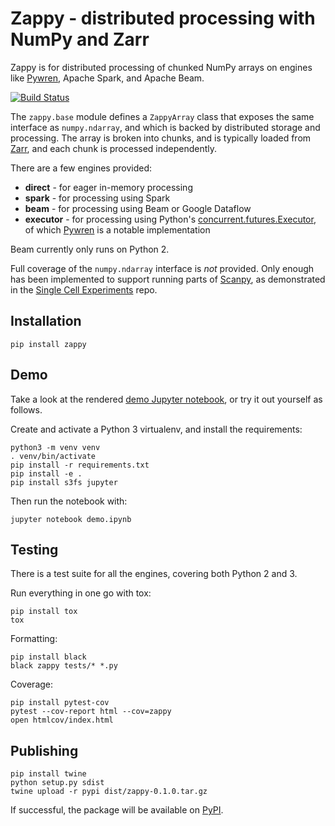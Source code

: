 # Zappy - distributed processing with NumPy and Zarr

Zappy is for distributed processing of chunked NumPy arrays on engines like [Pywren], Apache Spark, and Apache Beam.

[![Build Status](https://travis-ci.org/lasersonlab/zappy.svg?branch=master)](https://travis-ci.org/lasersonlab/zappy)

The `zappy.base` module defines a `ZappyArray` class that exposes the same interface as `numpy.ndarray`, and which
is backed by distributed storage and processing. The array is broken into chunks, and is typically loaded from [Zarr],
and each chunk is processed independently.

There are a few engines provided:
* **direct** - for eager in-memory processing
* **spark** - for processing using Spark
* **beam** - for processing using Beam or Google Dataflow
* **executor** - for processing using Python's [concurrent.futures.Executor], of which [Pywren] is a notable implementation

Beam currently only runs on Python 2.

Full coverage of the `numpy.ndarray` interface is _not_ provided. Only enough has been implemented to support running
parts of [Scanpy], as demonstrated in the [Single Cell Experiments] repo.

## Installation

```
pip install zappy
```

## Demo

Take a look at the rendered [demo Jupyter notebook](demo.ipynb), or try it out yourself as follows.

Create and activate a Python 3 virtualenv, and install the requirements:

```
python3 -m venv venv
. venv/bin/activate
pip install -r requirements.txt
pip install -e .
pip install s3fs jupyter
```

Then run the notebook with:

```
jupyter notebook demo.ipynb
```

## Testing

There is a test suite for all the engines, covering both Python 2 and 3.

Run everything in one go with tox:

```
pip install tox
tox
```

Formatting:

```
pip install black
black zappy tests/* *.py
```

Coverage:

```
pip install pytest-cov
pytest --cov-report html --cov=zappy
open htmlcov/index.html
```

## Publishing

```
pip install twine
python setup.py sdist
twine upload -r pypi dist/zappy-0.1.0.tar.gz
```

If successful, the package will be available on [PyPI].

[Scanpy]: https://scanpy.readthedocs.io/
[Single Cell Experiments]: https://github.com/lasersonlab/single-cell-experiments
[concurrent.futures.Executor]: https://docs.python.org/3/library/concurrent.futures.html#concurrent.futures.Executor
[PyPI]: https://pypi.org/project/zappy/
[Pywren]: http://pywren.io/
[Zarr]: https://zarr.readthedocs.io/
